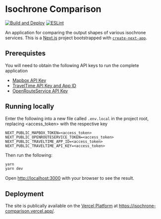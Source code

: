 # Isochrone Comparison
[![Build and Deploy](https://img.shields.io/github/deployments/wilsoncwc/isochrone-comparison/production?label=vercel&logo=vercel&logoColor=white)](https://github.com/wilsoncwc/isochrone-comparison/deployments/activity_log?environment=Production)
[![ESLint](https://github.com/wilsoncwc/isochrone-comparison/workflows/CI/badge.svg)](https://github.com/wilsoncwc/isochrone-comparison/workflows/lint.yml)

An application for comparing the output shapes of various isochrone services. 
This is a [Next.js](https://nextjs.org/) project bootstrapped with [`create-next-app`](https://github.com/vercel/next.js/tree/canary/packages/create-next-app).

## Prerequistes
You will need to obtain the following API keys to run the complete application
 * [Mapbox API Key](https://docs.mapbox.com/help/getting-started/access-tokens/)
 * [TravelTime API Key and App ID](https://docs.traveltime.com/api/overview/getting-keys)
 * [OpenRouteService API Key](https://openrouteservice.org/dev/#/signup)

## Running locally
Enter the following into a new file called `.env.local` in the project root, replacing <access_token> with the respective key
```
NEXT_PUBLIC_MAPBOX_TOKEN=<access_token>
NEXT_PUBLIC_OPENROUTESERVICE_TOKEN=<access_token>
NEXT_PUBLIC_TRAVELTIME_APP_ID=<access_token>
NEXT_PUBLIC_TRAVELTIME_API_KEY=<access_token>
```

Then run the following:
```bash
yarn
yarn dev
```
Open [http://localhost:3000](http://localhost:3000) with your browser to see the result.

## Deployment
The site is publically available on the [Vercel Platform](https://vercel.com/new?utm_medium=default-template&filter=next.js&utm_source=create-next-app&utm_campaign=create-next-app-readme) at https://isochrone-comparison.vercel.app/.
